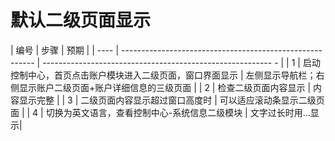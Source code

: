 # 默认二级页面显示

| 编号 | 步骤                                                     | 预期                                                        |
| ---- | -------------------------------------------------------- | --------------------------------------------------------- - |
| 1    | 启动控制中心，首页点击账户模块进入二级页面，窗口界面显示 | 左侧显示导航栏；右侧显示账户二级页面+账户详细信息的三级页面  |
| 2    | 检查二级页面内容显示                                     | 内容显示完整  |
| 3    | 二级页面内容显示超过窗口高度时                           | 可以适应滚动条显示二级页面  |
| 4    | 切换为英文语言，查看控制中心-系统信息二级模块            | 文字过长时用...显示|
